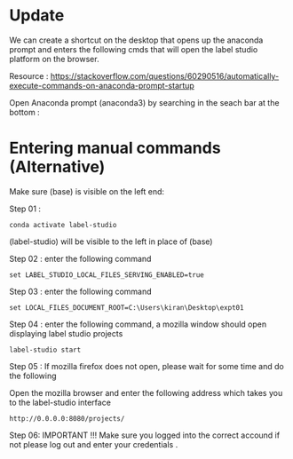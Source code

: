 # Update 

We can create a shortcut on the desktop that opens up the anaconda prompt and enters the following cmds that will open the label studio platform on the browser. 

Resource : https://stackoverflow.com/questions/60290516/automatically-execute-commands-on-anaconda-prompt-startup



Open Anaconda prompt (anaconda3) by searching in the seach bar at the bottom : 


# Entering manual commands (Alternative)

Make sure (base) is visible on the left end:

Step 01 :
```
conda activate label-studio
```

(label-studio) will be  visible to the left in place of (base)


Step 02 : enter the following command
```
set LABEL_STUDIO_LOCAL_FILES_SERVING_ENABLED=true
```

Step 03 : enter the following command 
```
set LOCAL_FILES_DOCUMENT_ROOT=C:\Users\kiran\Desktop\expt01
```


Step 04 : enter the following command, a mozilla window should open displaying  label studio projects
 ```
 label-studio start
 ```
 
 Step 05 : If mozilla firefox does not open,  please wait for some time and do the following 
 
 Open the mozilla browser and enter the following address which takes you to the label-studio interface
 ```
 http://0.0.0.0:8080/projects/
 ```

Step  06: 
IMPORTANT !!!
Make sure you logged into the correct accound if not please log out and enter your credentials . 
